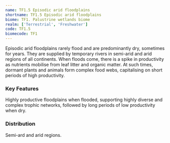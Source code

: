 ```yaml
---
name: TF1.5 Episodic arid floodplains
shortname: TF1.5 Episodic arid floodplains
biome: TF1. Palustrine wetlands biome
realm: ['Terrestrial', 'Freshwater']
code: TF1.5
biomecode: TF1
---
```


Episodic arid floodplains rarely flood and are predominantly dry, sometimes for years.  They are supplied by temporary rivers in semi-arid and arid regions of all continents. When floods come, there is a spike in productivity as nutrients mobilise from leaf litter and organic matter. At such times, dormant plants and animals form complex food webs, capitalising on short periods of high productivity.

### Key Features

Highly productive floodplains when flooded, supporting highly diverse and complex trophic networks, followed by long periods of low productivity when dry.

### Distribution

Semi-ard and arid regions.

